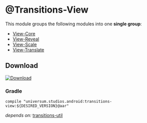 @Transitions-View
===============

This module groups the following modules into one **single group**:

- [View-Core](https://github.com/universum-studios/android_transitions/tree/master/library-view-core)
- [View-Reveal](https://github.com/universum-studios/android_transitions/tree/master/library-view-reveal)
- [View-Scale](https://github.com/universum-studios/android_transitions/tree/master/library-view-scale)
- [View-Translate](https://github.com/universum-studios/android_transitions/tree/master/library-view-translate)

## Download ##
[![Download](https://api.bintray.com/packages/universum-studios/android/universum.studios.android%3Atransitions/images/download.svg)](https://bintray.com/universum-studios/android/universum.studios.android%3Atransitions/_latestVersion)

### Gradle ###

    compile "universum.studios.android:transitions-view:${DESIRED_VERSION}@aar"

_depends on:_
[transitions-util](https://github.com/universum-studios/android_transitions/tree/master/library-util)